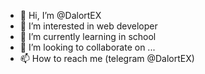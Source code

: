 - 👋 Hi, I’m @DalortEX
- 👀 I’m interested in web developer
- 🌱 I’m currently learning in school
- 💞️ I’m looking to collaborate on ...
- 📫 How to reach me (telegram @DalortEX)

<!---
DalortEX/DalortEX is a ✨ special ✨ repository because its `README.md` (this file) appears on your GitHub profile.
You can click the Preview link to take a look at your changes.
--->
